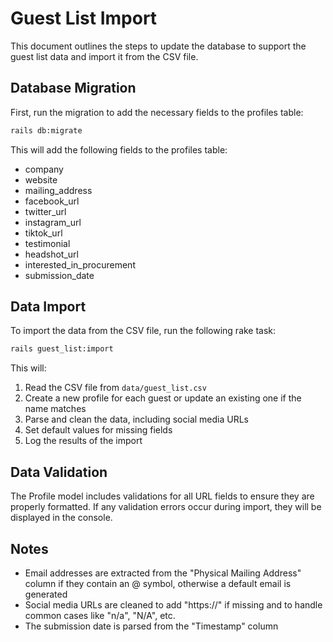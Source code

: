 # Guest List Import

This document outlines the steps to update the database to support the guest list data and import it from the CSV file.

## Database Migration

First, run the migration to add the necessary fields to the profiles table:

```bash
rails db:migrate
```

This will add the following fields to the profiles table:
- company
- website
- mailing_address
- facebook_url
- twitter_url
- instagram_url
- tiktok_url
- testimonial
- headshot_url
- interested_in_procurement
- submission_date

## Data Import

To import the data from the CSV file, run the following rake task:

```bash
rails guest_list:import
```

This will:
1. Read the CSV file from `data/guest_list.csv`
2. Create a new profile for each guest or update an existing one if the name matches
3. Parse and clean the data, including social media URLs
4. Set default values for missing fields
5. Log the results of the import

## Data Validation

The Profile model includes validations for all URL fields to ensure they are properly formatted. If any validation errors occur during import, they will be displayed in the console.

## Notes

- Email addresses are extracted from the "Physical Mailing Address" column if they contain an @ symbol, otherwise a default email is generated
- Social media URLs are cleaned to add "https://" if missing and to handle common cases like "n/a", "N/A", etc.
- The submission date is parsed from the "Timestamp" column